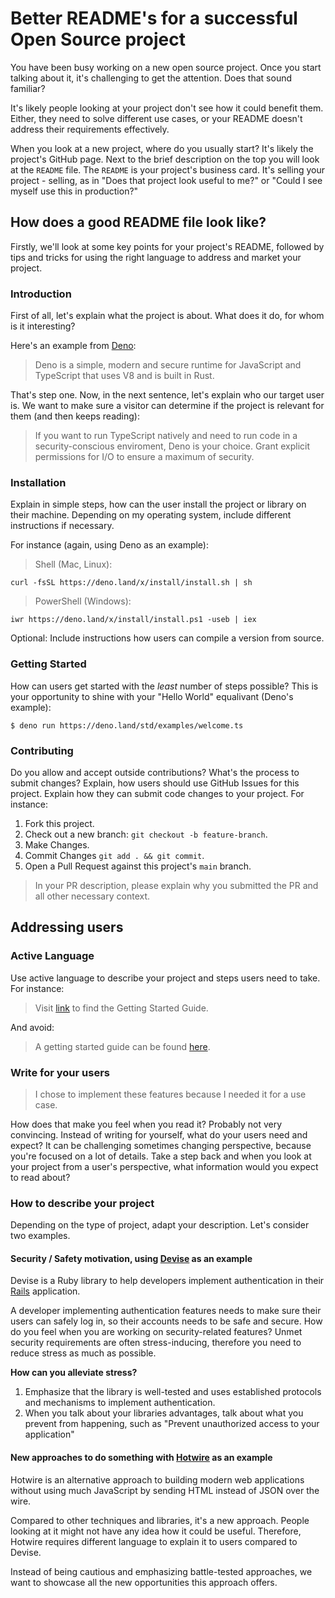 # Better README's for a successful Open Source project

You have been busy working on a new open source project. Once you start talking about it, it's challenging to get the attention.
Does that sound familiar?

It's likely people looking at your project don't see how it could benefit them. Either, they need to solve different use cases, or your README doesn't address their requirements effectively.

When you look at a new project, where do you usually start?
It's likely the project's GitHub page. Next to the brief description on the top you will look at the `README` file.
The `README` is your project's business card. It's selling your project - selling, as in "Does that project look useful to me?" or "Could I see myself use this in production?"

## How does a good README file look like?

Firstly, we'll look at some key points for your project's README, followed by tips and tricks for using the right language to address and market your project.

### Introduction

First of all, let's explain what the project is about. What does it do, for whom is it interesting?

Here's an example from [Deno](https://github.com/denoland/deno):

> Deno is a simple, modern and secure runtime for JavaScript and TypeScript that uses V8 and is built in Rust.

That's step one. Now, in the next sentence, let's explain who our target user is. We want to make sure a visitor can determine if the project is relevant for them (and then keeps reading):

> If you want to run TypeScript natively and need to run code in a security-conscious enviroment, Deno is your choice. Grant explicit permissions for I/O to ensure a maximum of security.

### Installation

Explain in simple steps, how can the user install the project or library on their machine. Depending on my operating system, include different instructions if necessary.

For instance (again, using Deno as an example):

> Shell (Mac, Linux):

`curl -fsSL https://deno.land/x/install/install.sh | sh`

> PowerShell (Windows):

`iwr https://deno.land/x/install/install.ps1 -useb | iex`

Optional: Include instructions how users can compile a version from source.

### Getting Started

How can users get started with the *least* number of steps possible? This is your opportunity to shine with your "Hello World" equalivant (Deno's example):

`$ deno run https://deno.land/std/examples/welcome.ts`

### Contributing

Do you allow and accept outside contributions? What's the process to submit changes? Explain, how users should use GitHub Issues for this project.
Explain how they can submit code changes to your project. For instance:

1. Fork this project.
2. Check out a new branch: `git checkout -b feature-branch`.
3. Make Changes.
4. Commit Changes `git add . && git commit`.
5. Open a Pull Request against this project's `main` branch.

> In your PR description, please explain why you submitted the PR and all other necessary context.

## Addressing users

### Active Language

Use active language to describe your project and steps users need to take. For instance:

> Visit [link](https://example.com) to find the Getting Started Guide.

And avoid:

> A getting started guide can be found [here](https://example.com).

### Write for your users

> I chose to implement these features because I needed it for a use case.

How does that make you feel when you read it? Probably not very convincing. Instead of writing for yourself, what do your users need and expect?
It can be challenging sometimes changing perspective, because you're focused on a lot of details. Take a step back and when you look at your project from a user's perspective, what information would you expect to read about?

### How to describe your project

Depending on the type of project, adapt your description. Let's consider two examples.

#### Security / Safety motivation, using [Devise](https://github.com/heartcombo/devise) as an example

Devise is a Ruby library to help developers implement authentication in their [Rails](https://rubyonrails.org/) application.

A developer implementing authentication features needs to make sure their users can safely log in, so their accounts needs to be safe and secure.
How do you feel when you are working on security-related features?
Unmet security requirements are often stress-inducing, therefore you need to reduce stress as much as possible.

__How can you alleviate stress?__


1. Emphasize that the library is well-tested and uses established protocols and mechanisms to implement authentication.
2. When you talk about your libraries advantages, talk about what you prevent from happening, such as "Prevent unauthorized access to your application"

#### New approaches to do something with [Hotwire](https://hotwire.dev) as an example

Hotwire is an alternative approach to building modern web applications without using much JavaScript by sending HTML instead of JSON over the wire.

Compared to other techniques and libraries, it's a new approach. People looking at it might not have any idea how it could be useful.
Therefore, Hotwire requires different language to explain it to users compared to Devise.

Instead of being cautious and emphasizing battle-tested approaches, we want to showcase all the new opportunities this approach offers.


